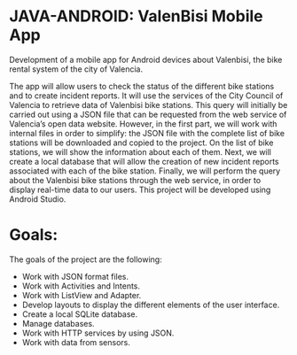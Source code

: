 # JAVA-ANDROID: ValenBisi Mobile App
Development of a mobile app for Android devices about Valenbisi, the bike rental system of the city of Valencia.


The app will allow users to check the status of the different bike stations and to create incident reports. It will use the services of the City Council of Valencia to retrieve data of Valenbisi bike stations. This query will initially be carried out using a JSON file that can be requested from the web service of Valencia’s open data website. However, in the first part, we will work with internal files in order to simplify: the JSON file with the complete list of bike stations will be downloaded and copied to the project. On the list of bike stations, we will show the information about each of them. Next, we will create a local database that will allow the creation of new incident reports associated with each of the bike station. Finally, we will perform the query about the Valenbisi bike stations through the web service, in order to display real-time data to our users. This project will be developed using Android Studio. 

# Goals:

The goals of the project are the following:
- Work with JSON format files.
- Work with Activities and Intents.
- Work with ListView and Adapter.
- Develop layouts to display the different elements of the user interface.
- Create a local SQLite database.
- Manage databases.
- Work with HTTP services by using JSON.
- Work with data from sensors.
